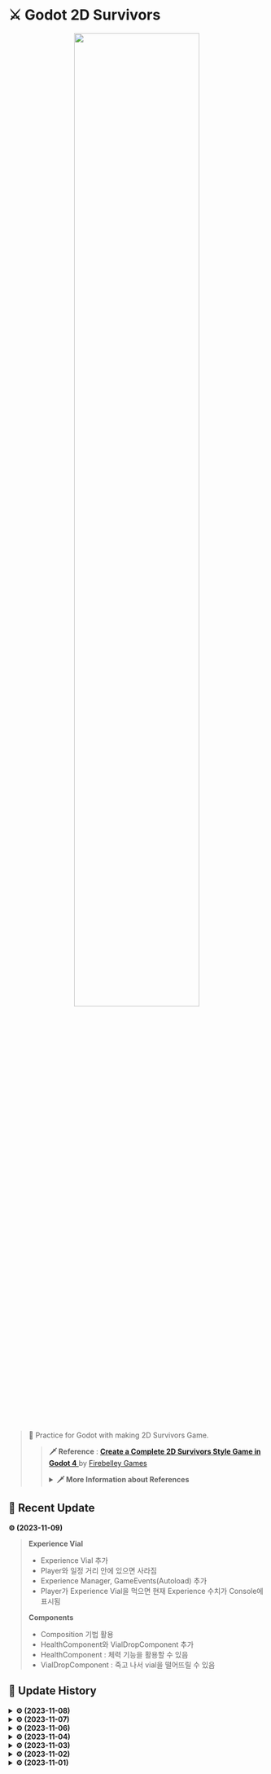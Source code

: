# ⚔ Godot 2D Survivors
<p align=center><img src = "https://github.com/MinSungJe/Godot2DSurvivors/assets/101497652/07314a6e-8bdb-4f42-b7f0-2cc37720e8ef" width="70%" height="70%"></p>

> 🏹 Practice for Godot with making 2D Survivors Game.  
>>**🗡 Reference** : [ **Create a Complete 2D Survivors Style Game in Godot 4** 
 ](https://www.udemy.com/course/create-a-complete-2d-platformer-in-the-godot-engine/) by [Firebelley Games](https://www.udemy.com/user/firebelley-games/)
>> <details>
>><summary><b>🗡 More Information about References</b></summary>
>>
>> 
>>  
>> 
>></details>


## 📢 Recent Update
**⚙ (2023-11-09)**
> **Experience Vial**
>- Experience Vial 추가
>- Player와 일정 거리 안에 있으면 사라짐
>- Experience Manager, GameEvents(Autoload) 추가
>- Player가 Experience Vial을 먹으면 현재 Experience 수치가 Console에 표시됨
>
> **Components**
>- Composition 기법 활용
>- HealthComponent와 VialDropComponent 추가
>- HealthComponent : 체력 기능을 활용할 수 있음
>- VialDropComponent : 죽고 나서 vial을 떨어뜨릴 수 있음


## 🧾 Update History

<details>
<summary><b>⚙ (2023-11-08)</b></summary>

> **Change Acceleration**
>- GameCamera : 카메라가 조금 더 빠르게 Player에 따라붙음
>- Player : 약간의 가속효과 추가, 이동속도 감소
>- Enemy : 이동속도 감소
>
> **Enemy**
>- 이제 Enemy끼리 완전히 겹쳐지지 않음
>
> **Motion Mode Setting**
>- Player, Enemy의 Motion Mode를 Grounded -> Floating으로 변경
>
> **Time**
>- ArenaTimeManager, ArenaTimeUI 추가
>- 이제 진행 시간이 UI로 표시됨
</details>

<details>
<summary><b>⚙ (2023-11-07)</b></summary>

> **Ability**
>- 이제 Sword Ability가 Enemy를 없앰
>- 이제 Sword Ability가 Enemy 주변에서 적절하게 회전되어 공격함
>
> **Enemy Manager**
>- Enemy Manager 추가
>- 이제 Basic Enemy가 플레이어 주변에서 자동으로 생성됨
</details>

<details>
<summary><b>⚙ (2023-11-06)</b></summary>

> **Ability**
>- Sword Ability Animation 추가
>- 이제 Sword Ability가 Player 주변의 가까운 Enemy에서 나옴
</details>

<details>
<summary><b>⚙ (2023-11-04)</b></summary>

> **Ability**
>- Sword Ability 추가
>- 1.5초마다 검이 나오기만 함 (공격기능 미구현)
</details>

<details>
<summary><b>⚙ (2023-11-03)</b></summary>

> **Enemy**
>- Basic Enemy(Rat) 추가
>- Player를 추적하는 기본적인 Movement 추가
>- Player와 Enemy가 충돌하지 않도록 Layer 설정
</details>

<details>
<summary><b>⚙ (2023-11-02)</b></summary>

> **Player**
>- 기본적인 Movement 추가
>
> **Map**
>- TileMap, TileSet 추가
>
> **Game Camera**
>- GameCamera 추가
>- 이제 GameCamera가 Player를 따라다니며 화면을 움직임
</details>

<details>
<summary><b>⚙ (2023-11-01)</b></summary>

> # ✏ Start of Course
> **Setup**
>- Godot 4 기본 Setup
>- Git Repository 생성
>
> **Player**
>- Player 생성
>- Sprite, CollisionShape 추가
</details>
